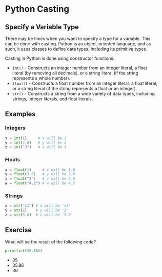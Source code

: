 # Python Casting

## Specify a Variable Type

There may be times when you want to specify a type for a variable. This can be done with casting. Python is an object-oriented language, and as such, it uses classes to define data types, including its primitive types.

Casting in Python is done using constructor functions:

- `int()` - Constructs an integer number from an integer literal, a float literal (by removing all decimals), or a string literal (if the string represents a whole number).
- `float()` - Constructs a float number from an integer literal, a float literal, or a string literal (if the string represents a float or an integer).
- `str()` - Constructs a string from a wide variety of data types, including strings, integer literals, and float literals.

## Examples

### Integers

```python
x = int(1)     # x will be 1
y = int(2.8)   # y will be 2
z = int("3")   # z will be 3
```

### Floats

```python
x = float(1)     # x will be 1.0
y = float(2.8)   # y will be 2.8
z = float("3")   # z will be 3.0
w = float("4.2") # w will be 4.2
```

### Strings

```python
x = str("s1") # x will be 's1'
y = str(2)    # y will be '2'
z = str(3.0)  # z will be '3.0'
```

## Exercise

What will be the result of the following code?

```python
print(int(35.88))
```

- 35
- 35.88
- 36
